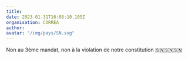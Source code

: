 ```yaml
---
title: 
date: 2023-01-31T16:08:10.105Z
organisation: CORREA
author: 
avatar: "/img/pays/SN.svg"
---
```


Non au 3ème mandat, non à la violation de notre constitution 🇸🇳🇸🇳🇸🇳